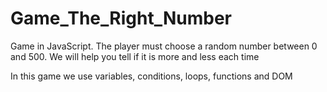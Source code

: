 # Game_The_Right_Number

Game in JavaScript. The player must choose a random number between 0 and 500. We will help you tell if it is more and less each time

In this game we use variables, conditions, loops, functions and DOM
